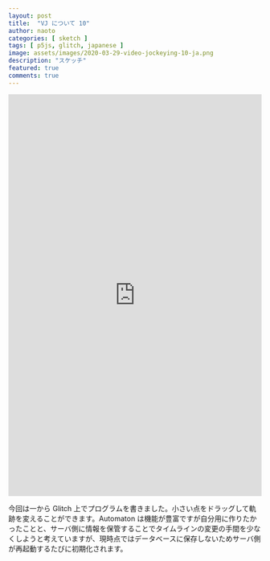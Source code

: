 ```yaml
---
layout: post
title:  "VJ について 10"
author: naoto
categories: [ sketch ]
tags: [ p5js, glitch, japanese ]
image: assets/images/2020-03-29-video-jockeying-10-ja.png
description: "スケッチ"
featured: true
comments: true
---
```


<div class="glitch-embed-wrap" style="height: 800px; width: 100%;">
  <iframe
    src="https://glitch.com/embed/#!/embed/road-to-vj-010?path=README.md&previewSize=100"
    title="road-to-vj-010 on Glitch"
    allow="geolocation; microphone; camera; midi; vr; encrypted-media"
    style="height: 100%; width: 100%; border: 0;">
  </iframe>
</div>

今回は一から Glitch 上でプログラムを書きました。小さい点をドラッグして軌跡を変えることができます。Automaton は機能が豊富ですが自分用に作りたかったことと、サーバ側に情報を保管することでタイムラインの変更の手間を少なくしようと考えていますが、現時点ではデータベースに保存しないためサーバ側が再起動するたびに初期化されます。
